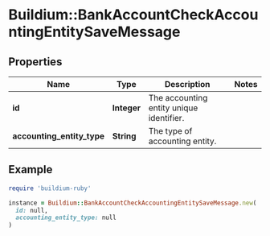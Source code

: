 # Buildium::BankAccountCheckAccountingEntitySaveMessage

## Properties

| Name | Type | Description | Notes |
| ---- | ---- | ----------- | ----- |
| **id** | **Integer** | The accounting entity unique identifier. |  |
| **accounting_entity_type** | **String** | The type of accounting entity. |  |

## Example

```ruby
require 'buildium-ruby'

instance = Buildium::BankAccountCheckAccountingEntitySaveMessage.new(
  id: null,
  accounting_entity_type: null
)
```

